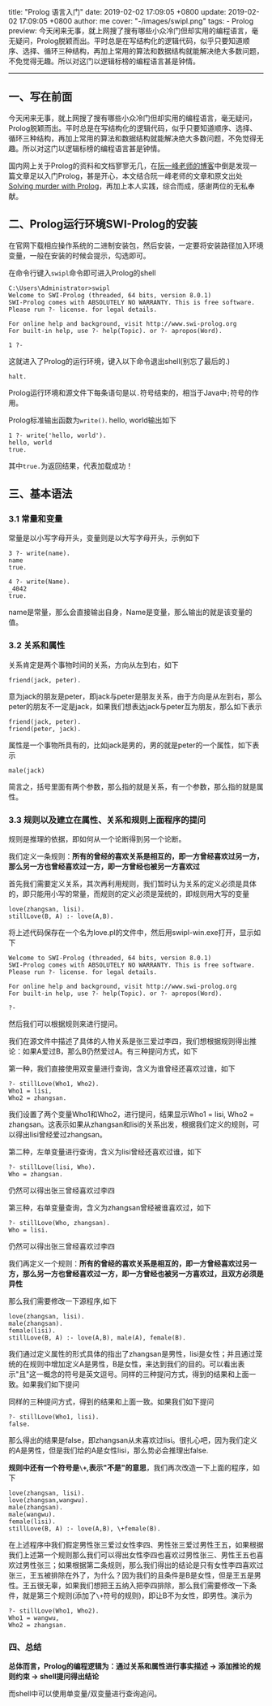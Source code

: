title: "Prolog 语言入门"
date: 2019-02-02 17:09:05 +0800
update: 2019-02-02 17:09:05 +0800
author: me
cover: "-/images/swipl.png"
tags:
    - Prolog
preview: 今天闲来无事，就上网搜了搜有哪些小众冷门但却实用的编程语言，毫无疑问，Prolog脱颖而出。平时总是在写结构化的逻辑代码，似乎只要知道顺序、选择、循环三种结构，再加上常用的算法和数据结构就能解决绝大多数问题，不免觉得无趣。所以对这门以逻辑标榜的编程语言甚是钟情。

---

## 一、写在前面

今天闲来无事，就上网搜了搜有哪些小众冷门但却实用的编程语言，毫无疑问，Prolog脱颖而出。平时总是在写结构化的逻辑代码，似乎只要知道顺序、选择、循环三种结构，再加上常用的算法和数据结构就能解决绝大多数问题，不免觉得无趣。所以对这门以逻辑标榜的编程语言甚是钟情。

国内网上关于Prolog的资料和文档寥寥无几，在[阮一峰老师的博客](http://www.ruanyifeng.com/blog/2019/01/prolog.html?hmsr=toutiao.io&utm_medium=toutiao.io&utm_source=toutiao.io)中倒是发现一篇文章足以入门Prolog，甚是开心，本文结合阮一峰老师的文章和原文出处[Solving murder with Prolog](https://xmonader.github.io/prolog/2018/12/21/solving-murder-prolog.html)，再加上本人实践，综合而成，感谢两位的无私奉献。

## 二、Prolog运行环境SWI-Prolog的安装

在官网下载相应操作系统的二进制安装包，然后安装，一定要将安装路径加入环境变量，一般在安装的时候会提示，勾选即可。

在命令行键入`swipl`命令即可进入Prolog的shell

```
C:\Users\Administrator>swipl
Welcome to SWI-Prolog (threaded, 64 bits, version 8.0.1)
SWI-Prolog comes with ABSOLUTELY NO WARRANTY. This is free software.
Please run ?- license. for legal details.

For online help and background, visit http://www.swi-prolog.org
For built-in help, use ?- help(Topic). or ?- apropos(Word).

1 ?- 
```

这就进入了Prolog的运行环境，键入以下命令退出shell(别忘了最后的.)

```
halt.
```

Prolog运行环境和源文件下每条语句是以`.`符号结束的，相当于Java中`;`符号的作用。

Prolog标准输出函数为`write()`. hello, world输出如下

```
1 ?- write('hello, world').
hello, world
true.
```

其中`true.`为返回结果，代表加载成功！

## 三、基本语法

### 3.1 常量和变量

常量是以小写字母开头，变量则是以大写字母开头，示例如下

```
3 ?- write(name).
name
true.

4 ?- write(Name).
_4042
true.
```

name是常量，那么会直接输出自身，Name是变量，那么输出的就是该变量的值。

### 3.2 关系和属性

关系肯定是两个事物时间的关系，方向从左到右，如下

```
friend(jack, peter).
```

意为jack的朋友是peter，即jack与peter是朋友关系，由于方向是从左到右，那么peter的朋友不一定是jack，如果我们想表达jack与peter互为朋友，那么如下表示

```
friend(jack, peter).
friend(peter, jack).
```

属性是一个事物所具有的，比如jack是男的，男的就是peter的一个属性，如下表示

```
male(jack)
```

简言之，括号里面有两个参数，那么指的就是关系，有一个参数，那么指的就是属性。

### 3.3 规则以及建立在属性、关系和规则上面程序的提问

规则是推理的依据，即如何从一个论断得到另一个论断。

我们定义一条规则：**所有的曾经的喜欢关系是相互的，即一方曾经喜欢过另一方，那么另一方也曾经喜欢过一方，即一方曾经也被另一方喜欢过**

首先我们需要定义关系，其次再利用规则，我们暂时认为关系的定义必须是具体的，即只能用小写的常量，而规则的定义必须是笼统的，即规则用大写的变量

```
love(zhangsan, lisi).
stillLove(B, A) :- love(A,B).
```

将上述代码保存在一个名为love.pl的文件中，然后用swipl-win.exe打开，显示如下

```
Welcome to SWI-Prolog (threaded, 64 bits, version 8.0.1)
SWI-Prolog comes with ABSOLUTELY NO WARRANTY. This is free software.
Please run ?- license. for legal details.

For online help and background, visit http://www.swi-prolog.org
For built-in help, use ?- help(Topic). or ?- apropos(Word).

?-
```

然后我们可以根据规则来进行提问。

我们在源文件中描述了具体的人物关系是张三爱过李四，我们想根据规则得出推论：如果A爱过B，那么B仍然爱过A。有三种提问方式，如下

第一种，我们直接使用双变量进行查询，含义为谁曾经还喜欢过谁，如下

```
?- stillLove(Who1, Who2).
Who1 = lisi,
Who2 = zhangsan.
```

我们设置了两个变量Who1和Who2，进行提问，结果显示Who1 = lisi, Who2 = zhangsan。这表示如果从zhangsan和lisi的关系出发，根据我们定义的规则，可以得出lisi曾经爱过zhangsan。

第二种，左单变量进行查询，含义为lisi曾经还喜欢过谁，如下

```
?- stillLove(lisi, Who).
Who = zhangsan.
```

仍然可以得出张三曾经喜欢过李四

第三种，右单变量查询，含义为zhangsan曾经被谁喜欢过，如下

```
?- stillLove(Who, zhangsan).
Who = lisi.
```

仍然可以得出张三曾经喜欢过李四

我们再定义一个规则：**所有的曾经的喜欢关系是相互的，即一方曾经喜欢过另一方，那么另一方也曾经喜欢过一方，即一方曾经也被另一方喜欢过，且双方必须是异性**

那么我们需要修改一下源程序,如下

```
love(zhangsan, lisi).
male(zhangsan).
female(lisi).
stillLove(B, A) :- love(A,B), male(A), female(B).
```

我们通过定义属性的形式具体的指出了zhangsan是男性，lisi是女性；并且通过笼统的在规则中增加定义A是男性，B是女性，来达到我们的目的。可以看出表示"且"这一概念的符号是英文逗号。同样的三种提问方式，得到的结果和上面一致。如果我们如下提问

同样的三种提问方式，得到的结果和上面一致。如果我们如下提问

```
?- stillLove(Who1, lisi).
false.
```

那么得出的结果是false，即zhangsan从未喜欢过lisi。很扎心吧，因为我们定义的A是男性，但是我们给的A是女性lisi，那么势必会推理出false.

**规则中还有一个符号是` \+ `,表示"不是"的意思**，我们再次改造一下上面的程序，如下

```
love(zhangsan, lisi).
love(zhangsan,wangwu).
male(zhangsan).
male(wangwu).
female(lisi).
stillLove(B, A) :- love(A,B), \+female(B).
```

在上述程序中我们假定男性张三爱过女性李四、男性张三爱过男性王五，如果根据我们上述第一个规则那么我们可以得出女性李四也喜欢过男性张三、男性王五也喜欢过男性张三；如果根据第二条规则，那么我们得出的结论是只有女性李四喜欢过张三，王五被排除在外了，为什么？因为我们的且条件是B是女性，但是王五是男性。王五很无辜，如果我们想把王五纳入把李四排除，那么我们需要修改一下条件，就是第三个规则(添加了` \+ `符号的规则)，即让B不为女性，即男性。演示为

```
?- stillLove(Who1, Who2).
Who1 = wangwu,
Who2 = zhangsan.
```
### 四、总结

**总体而言，Prolog的编程逻辑为：通过关系和属性进行事实描述 -> 添加推论的规则约束 -> shell提问得出结论**

而shell中可以使用单变量/双变量进行查询追问。